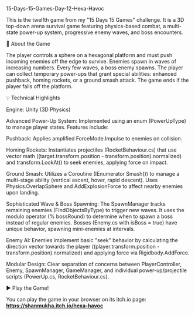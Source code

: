 15-Days-15-Games-Day-12-Hexa-Havoc

This is the twelfth game from my "15 Days 15 Games" challenge. It is a 3D top-down arena survival game featuring physics-based combat, a multi-state power-up system, progressive enemy waves, and boss encounters.

🚀 About the Game

The player controls a sphere on a hexagonal platform and must push incoming enemies off the edge to survive. Enemies spawn in waves of increasing numbers. Every few waves, a boss enemy spawns. The player can collect temporary power-ups that grant special abilities: enhanced pushback, homing rockets, or a ground smash attack. The game ends if the player falls off the platform.

💡 Technical Highlights

Engine: Unity (3D Physics)

Advanced Power-Up System: Implemented using an enum (PowerUpType) to manage player states. Features include:

Pushback: Applies amplified ForceMode.Impulse to enemies on collision.

Homing Rockets: Instantiates projectiles (RocketBehaviour.cs) that use vector math ((target.transform.position - transform.position).normalized) and transform.LookAt() to seek enemies, applying force on impact.

Ground Smash: Utilizes a Coroutine (IEnumerator Smash()) to manage a multi-stage ability (vertical ascent, hover, rapid descent). Uses Physics.OverlapSphere and AddExplosionForce to affect nearby enemies upon landing.

Sophisticated Wave & Boss Spawning: The SpawnManager tracks remaining enemies (FindObjectsByType<Enemy>) to trigger new waves. It uses the modulo operator (% bossRound) to determine when to spawn a boss instead of regular enemies. Bosses (Enemy.cs with isBoss = true) have unique behavior, spawning mini-enemies at intervals.

Enemy AI: Enemies implement basic "seek" behavior by calculating the direction vector towards the player ((player.transform.position - transform.position).normalized) and applying force via Rigidbody.AddForce.

Modular Design: Clear separation of concerns between PlayerController, Enemy, SpawnManager, GameManager, and individual power-up/projectile scripts (PowerUp.cs, RocketBehaviour.cs).

▶️ Play the Game!

You can play the game in your browser on its itch.io page:
**https://shanmukha.itch.io/hexa-havoc**
